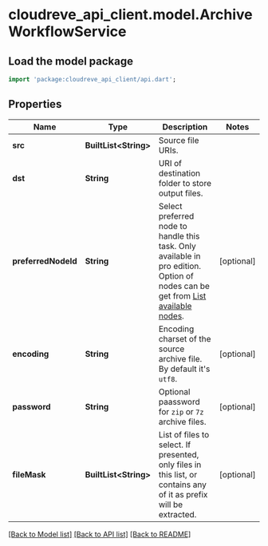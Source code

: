 # cloudreve_api_client.model.ArchiveWorkflowService

## Load the model package
```dart
import 'package:cloudreve_api_client/api.dart';
```

## Properties
Name | Type | Description | Notes
------------ | ------------- | ------------- | -------------
**src** | **BuiltList&lt;String&gt;** | Source file URIs. | 
**dst** | **String** | URI of destination folder to store output files. | 
**preferredNodeId** | **String** | Select preferred node to handle this task. Only available in pro edition. Option of nodes can be get from [List available nodes](./list-available-nodes-308315715e0). | [optional] 
**encoding** | **String** | Encoding charset of the source archive file. By default it's `utf8`. | [optional] 
**password** | **String** | Optional paassword for `zip` or `7z` archive files. | [optional] 
**fileMask** | **BuiltList&lt;String&gt;** | List of files to select. If presented, only files in this list, or contains any of it as prefix will be extracted. | [optional] 

[[Back to Model list]](../README.md#documentation-for-models) [[Back to API list]](../README.md#documentation-for-api-endpoints) [[Back to README]](../README.md)


